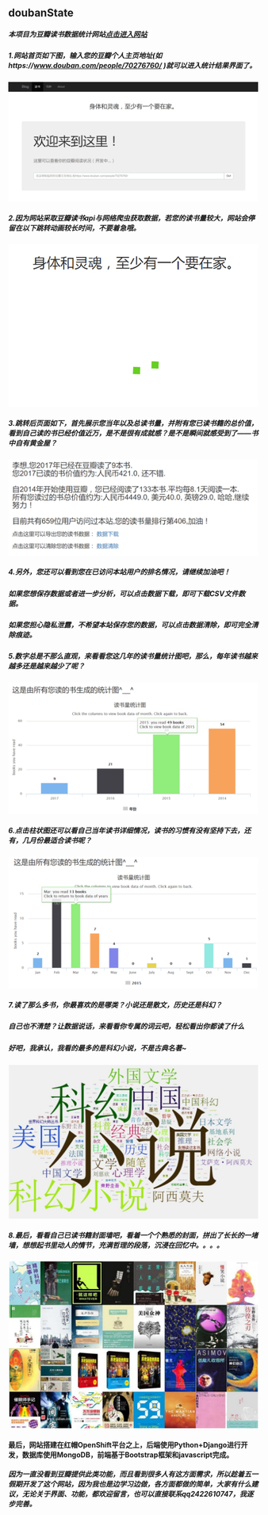 ## doubanState
##### 本项目为豆瓣读书数据统计网站[点击进入网站](https://doubanstate-lzymbz.rhcloud.com/booksearch/)

##### 1.网站首页如下图，输入您的豆瓣个人主页地址(如https://www.douban.com/people/70276760/ )就可以进入统计结果界面了。
![](https://github.com/MianB1zhe/doubanState/blob/master/introPic/searchPage.png)
##### 2.因为网站采取豆瓣读书api与网络爬虫获取数据，若您的读书量较大，网站会停留在以下跳转动画较长时间，不要着急哦。
![](https://github.com/MianB1zhe/doubanState/blob/master/introPic/goInPage.png)
##### 3.跳转后页面如下，首先展示您当年以及总读书量，并附有您已读书籍的总价值，看到自己读的书已经价值近万，是不是很有成就感？是不是瞬间就感受到了——书中自有黄金屋？
![](https://github.com/MianB1zhe/doubanState/blob/master/introPic/calPage.png)
##### 4.另外，您还可以看到您在已访问本站用户的排名情况，请继续加油吧！
##### 如果您想保存数据或者进一步分析，可以点击数据下载，即可下载CSV文件数据。
##### 如果您担心隐私泄露，不希望本站保存您的数据，可以点击数据清除，即可完全清除痕迹。

##### 5.数字总是不那么直观，来看看您这几年的读书量统计图吧，那么，每年读书越来越多还是越来越少了呢？
![](https://github.com/MianB1zhe/doubanState/blob/master/introPic/booksColumn.png)
##### 6.点击柱状图还可以看自己当年读书详细情况，读书的习惯有没有坚持下去，还有，几月份最适合读书呢？
![](https://github.com/MianB1zhe/doubanState/blob/master/introPic/booksColumnMonth.png)

##### 7.读了那么多书，你最喜欢的是哪类？小说还是散文，历史还是科幻？
##### 自己也不清楚？让数据说话，来看看你专属的词云吧，轻松看出你都读了什么
##### 好吧，我承认，我看的最多的是科幻小说，不是古典名著~
![](https://github.com/MianB1zhe/doubanState/blob/master/introPic/wordCloud.jpg)

##### 8.最后，看看自己已读书籍封面墙吧，看着一个个熟悉的封面，拼出了长长的一堵墙，想想起书里动人的情节，充满哲理的段落，沉浸在回忆中。。。。
![](https://github.com/MianB1zhe/doubanState/blob/master/introPic/bookPicWall.jpg)


#### 最后，网站搭建在红帽OpenShift平台之上，后端使用Python+Django进行开发，数据库使用MongoDB，前端基于Bootstrap框架和javascript完成。
##### 因为一直没看到豆瓣提供此类功能，而且看到很多人有这方面需求，所以趁着五一假期开发了这个网站，因为我也是边学习边做，各方面都做的简单，大家有什么建议，无论关于界面、功能，都欢迎留言，也可以直接联系qq2422610747，我逐步完善。

